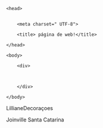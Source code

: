 
<html  lang="en">
	
	<head> 
		
		
		<meta charset=" UTF-8">
		
		<title> página de web!</title>
		
	</head>

	<body> 
		
		<div>
			
		
	
		</div>	
		
	</body>
	

</html>
LillianeDecoraçoes


Joinville                                                        Santa Catarina
